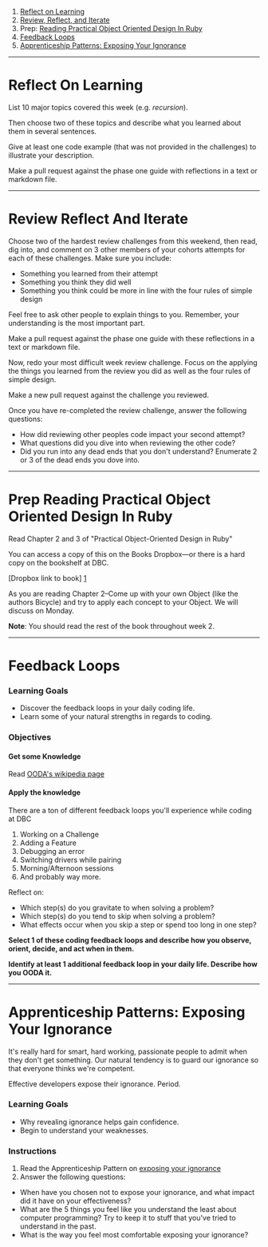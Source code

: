 
1. [Reflect on Learning](#reflect-on-learning)
1. [Review, Reflect, and Iterate](#review-reflect-and-iterate)
1. Prep: [Reading Practical Object Oriented Design In Ruby](#prep-reading-practical-object-oriented-design-in-ruby)
1. [Feedback Loops](#feedback-loops)
1. [Apprenticeship Patterns: Exposing Your Ignorance](#apprenticeship-patterns-exposing-your-ignorance)

--------------------------------------------------------------------------------

# Reflect On Learning

List 10 major topics covered this week (e.g. *recursion*).

Then choose two of these topics and describe what you learned about them in several sentences.

Give at least one code example (that was not provided in the challenges) to illustrate your description.

Make a pull request against the phase one guide with reflections in a text or markdown file.

--------------------------------------------------------------------------------

# Review Reflect And Iterate

Choose two of the hardest review challenges from this weekend, then read, dig into, and comment on 3 other members of your cohorts attempts for each of these challenges. Make sure you include:
- Something you learned from their attempt
- Something you think they did well
- Something you think could be more in line with the four rules of simple design

Feel free to ask other people to explain things to you. Remember, your understanding is the most important part.

Make a pull request against the phase one guide with these reflections in a text or markdown file.

Now, redo your most difficult week review challenge. Focus on the applying the things you learned from the review you did as well as the four rules of simple design.

Make a new pull request against the challenge you reviewed.

Once you have re-completed the review challenge, answer the following questions:
- How did reviewing other peoples code impact your second attempt?
- What questions did you dive into when reviewing the other code?
- Did you run into any dead ends that you don't understand? Enumerate 2 or 3 of the dead ends you dove into.

--------------------------------------------------------------------------------

# Prep Reading Practical Object Oriented Design In Ruby

Read Chapter 2 and 3 of "Practical Object-Oriented Design in Ruby"

You can access a copy of this on the Books Dropbox—or there is a hard copy on the bookshelf at DBC.

[Dropbox link to book] [1]

As you are reading Chapter 2–Come up with your own Object (like the authors Bicycle) and try to apply each concept to your Object. We will discuss on Monday.

**Note**: You should read the rest of the book throughout week 2.

[1]: https://www.dropbox.com/s/e9rnrfkg9565xkz/Practical%20Object%20Oriented%20Design%20in%20Ruby.pdf "Dropbox Link"

--------------------------------------------------------------------------------

# Feedback Loops

### Learning Goals
- Discover the feedback loops in your daily coding life.
- Learn some of your natural strengths in regards to coding.

### Objectives

#### Get some Knowledge
Read [OODA's wikipedia page](http://en.wikipedia.org/wiki/OODA_loop)

#### Apply the knowledge

There are a ton of different feedback loops you'll experience while coding at DBC

1. Working on a Challenge
2. Adding a Feature
3. Debugging an error
4. Switching drivers while pairing
5. Morning/Afternoon sessions
6. And probably way more.

Reflect on:

- Which step(s) do you gravitate to when solving a problem?
- Which step(s) do you tend to skip when solving a problem?
- What effects occur when you skip a step or spend too long in one step?

**Select 1 of these coding feedback loops and describe how you observe, orient, decide, and act when in them.**

**Identify at least 1 additional feedback loop in your daily life. Describe how you OODA it.**

--------------------------------------------------------------------------------

# Apprenticeship Patterns: Exposing Your Ignorance

It's really hard for smart, hard working, passionate people to admit when they don't get something. Our natural tendency is to guard our ignorance so that everyone thinks we're competent.

Effective developers expose their ignorance. Period.

### Learning Goals
* Why revealing ignorance helps gain confidence.
* Begin to understand your weaknesses.

### Instructions
1. Read the Apprenticeship Pattern on [exposing your ignorance](http://ofps.oreilly.com/titles/9780596518387/emptying_the_cup.html#expose_your_ignorance)
2. Answer the following questions:

- When have you chosen not to expose your ignorance, and what impact did it have on your effectiveness?
- What are the 5 things you feel like you understand the least about computer programming? Try to keep it to stuff that you've tried to understand in the past.
- What is the way you feel most comfortable exposing your ignorance?
